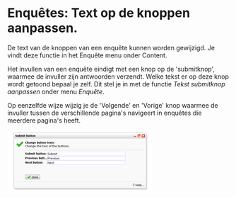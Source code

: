 # Enquêtes: Text op de knoppen aanpassen.

De text van de knoppen van een enquête kunnen worden gewijzigd. Je vindt deze
functie in het Enquête menu onder Content.

Het invullen van een enquête eindigt met een knop op de 'submitknop',
waarmee de invuller zijn antwoorden verzendt. Welke tekst er op deze
knop wordt getoond bepaal je zelf. Dit stel je in met de functie *Tekst
submitknop aanpassen* onder menu *Enquête*.

Op eenzelfde wijze wijzig je de 'Volgende' en 'Vorige' knop waarmee de
invuller tussen de verschillende pagina's navigeert in enquêtes die
meerdere pagina's heeft.

![Edit survey buttons](../images/editbuttons.png)
